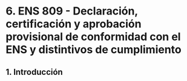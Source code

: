 # 6. ENS 809 - Declaración, certificación y aprobación provisional de conformidad con el ENS y distintivos de cumplimiento

## 1. Introducción